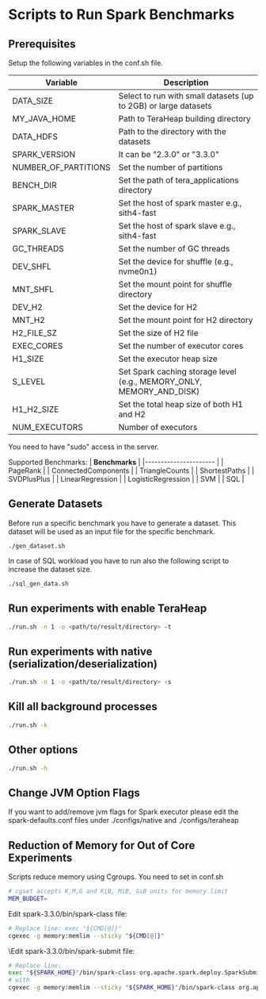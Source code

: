 # Scripts to Run Spark Benchmarks

## Prerequisites
Setup the following variables in the conf.sh file.

| **Variable**            | **Description**                                                      |
|----------------------	  |-------------------------------------------------------------------   |
| DATA_SIZE               | Select to run with small datasets (up to 2GB) or large datasets      |
| MY_JAVA_HOME            | Path to TeraHeap building directory                                  |
| DATA_HDFS               | Path to the directory with the datasets                              |
| SPARK_VERSION           | It can be "2.3.0" or "3.3.0"                                         |
| NUMBER_OF_PARTITIONS    | Set the number of partitions                                         |
| BENCH_DIR               | Set the path of tera_applications directory                          | 
| SPARK_MASTER            | Set the host of spark master e.g., sith4-fast                        |
| SPARK_SLAVE             | Set the host of spark slave e.g., sith4-fast                         |
| GC_THREADS              | Set the number of GC threads                                         |
| DEV_SHFL                | Set the device for shuffle (e.g., nvme0n1)                           |
| MNT_SHFL                | Set the mount point for shuffle directory                            |
| DEV_H2                  | Set the device for H2                                                |
| MNT_H2                  | Set the mount point for H2 directory                                 |
| H2_FILE_SZ              | Set the size of H2 file                                              |
| EXEC_CORES              | Set the number of executor cores                                     |
| H1_SIZE                 | Set the executor heap size                                           |
| S_LEVEL                 | Set Spark caching storage level (e.g., MEMORY_ONLY, MEMORY_AND_DISK) |
| H1_H2_SIZE              | Set the total heap size of both H1 and H2                            |
| NUM_EXECUTORS           | Number of executors                                                  |

You need to have "sudo" access in the server.

Supported Benchmarks:
| **Benchmarks**         |
|----------------------  |
| PageRank               |
| ConnectedComponents    |
| TriangleCounts         |
| ShortestPaths          |
| SVDPlusPlus            |
| LinearRegression       |
| LogisticRegression     |
| SVM                    |
| SQL                    |

## Generate Datasets
Before run a specific benchmark you have to generate a dataset. This
dataset will be used as an input file for the specific benchmark.
```
./gen_dataset.sh
```
In case of SQL workload you have to run also the following script to
increase the dataset size.
```sh
./sql_gen_data.sh

```

## Run experiments with enable TeraHeap
```sh
./run.sh -n 1 -o <path/to/result/directory> -t
```
## Run experiments with native (serialization/deserialization)
```sh
./run.sh -n 1 -o <path/to/result/directory> -s
```

## Kill all background processes
```sh
./run.sh -k 
```

## Other options
```sh
./run.sh -h
```

## Change JVM Option Flags
If you want to add/remove jvm flags for Spark executor please edit the
spark-defaults.conf files under ./configs/native and
./configs/teraheap

## Reduction of Memory for Out of Core Experiments
Scripts reduce memory using Cgroups. You need to set in conf.sh 
```sh
# cgset accepts K,M,G and KiB, MiB, GiB units for memory limit
MEM_BUDGET=
```
Edit spark-3.3.0/bin/spark-class file:

```sh
# Replace line: exec "${CMD[@]}"
cgexec -g memory:memlim --sticky "${CMD[@]}"
```

\Edit spark-3.3.0/bin/spark-submit file:
```sh
# Replace line: 
exec "${SPARK_HOME}"/bin/spark-class org.apache.spark.deploy.SparkSubmit "$@"
# with
cgexec -g memory:memlim --sticky "${SPARK_HOME}"/bin/spark-class org.apache.spark.deploy.SparkSubmit "$@"

```

